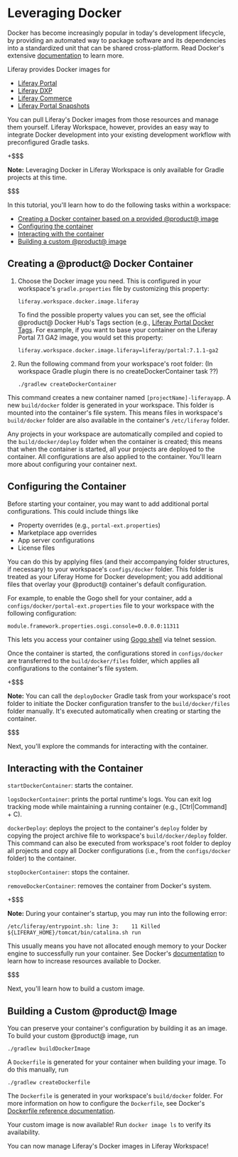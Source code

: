 # Leveraging Docker [](id=leveraging-docker)

Docker has become increasingly popular in today's development lifecycle, by
providing an automated way to package software and its dependencies into
a standardized unit that can be shared cross-platform. Read Docker's extensive
[documentation](https://docs.docker.com/) to learn more.

Liferay provides Docker images for

- [Liferay Portal](https://hub.docker.com/r/liferay/portal)
- [Liferay DXP](https://hub.docker.com/r/liferay/dxp)
- [Liferay Commerce](https://hub.docker.com/r/liferay/commerce)
- [Liferay Portal Snapshots](https://hub.docker.com/r/liferay/portal-snapshot)

You can pull Liferay's Docker images from those resources and manage them
yourself. Liferay Workspace, however, provides an easy way to integrate Docker
development into your existing development workflow with preconfigured Gradle
tasks.

+$$$

**Note:** Leveraging Docker in Liferay Workspace is only available for Gradle
projects at this time.

$$$

In this tutorial, you'll learn how to do the following tasks within a workspace:

- [Creating a Docker container based on a provided @product@ image](#creating-a-docker-container-based-on-a-provided-product-image)
- [Configuring the container](#configuring-the-container)
- [Interacting with the container](#interacting-with-the-container)
- [Building a custom @product@ image](#building-a-custom-product-image)

## Creating a @product@ Docker Container [](id=creating-a-product-docker-container)

1.  Choose the Docker image you need. This is configured in your workspace's
    `gradle.properties` file by customizing this property: 

        liferay.workspace.docker.image.liferay

    To find the possible property values you can set, see the official @product@
    Docker Hub's Tags section (e.g.,
    [Liferay Portal Docker Tags](https://hub.docker.com/r/liferay/portal/tags).
    For example, if you want to base your container on the Liferay Portal 7.1
    GA2 image, you would set this property:

        liferay.workspace.docker.image.liferay=liferay/portal:7.1.1-ga2

2.  Run the following command from your workspace's root folder: (In workspace Gradle plugin there is no createDockerContainer task ??)

        ./gradlew createDockerContainer

This command creates a new container named `[projectName]-liferayapp`. A new
`build/docker` folder is generated in your workspace. This folder is mounted
into the container's file system. This means files in workspace's `build/docker`
folder are also available in the container's `/etc/liferay` folder.

Any projects in your workspace are automatically compiled and copied to the
`build/docker/deploy` folder when the container is created; this means that when
the container is started, all your projects are deployed to the container. All
configurations are also applied to the container. You'll learn more about
configuring your container next.

## Configuring the Container [](id=configuring-the-container)

Before starting your container, you may want to add additional portal
configurations. This could include things like

- Property overrides (e.g., `portal-ext.properties`)
- Marketplace app overrides
- App server configurations
- License files

You can do this by applying files (and their accompanying folder structures, if
necessary) to your workspace's `configs/docker` folder. This folder is treated
as your Liferay Home for Docker development; you add additional files that
overlay your @product@ container's default configuration.

For example, to enable the Gogo shell for your container, add
a `configs/docker/portal-ext.properties` file to your workspace with the
following configuration:

    module.framework.properties.osgi.console=0.0.0.0:11311

This lets you access your container using
[Gogo shell](/develop/reference/-/knowledge_base/7-1/using-the-felix-gogo-shell)
via telnet session.

Once the container is started, the configurations stored in `configs/docker` are
transferred to the `build/docker/files` folder, which applies all configurations
to the container's file system.

+$$$

**Note:** You can call the `deployDocker` Gradle task from your workspace's
root folder to initiate the Docker configuration transfer to the
`build/docker/files` folder manually. It's executed automatically when creating
or starting the container.

$$$

Next, you'll explore the commands for interacting with the container.

##  Interacting with the Container [](id=interacting-with-the-container)

`startDockerContainer`: starts the container.

`logsDockerContainer`: prints the portal runtime's logs. You can exit log
tracking mode while maintaining a running container (e.g., [Ctrl|Command] +
C).

`dockerDeploy`: deploys the project to the container's `deploy` folder by
copying the project archive file to workspace's `build/docker/deploy` folder.
This command can also be executed from workspace's root folder to deploy all
projects and copy all Docker configurations (i.e., from the `configs/docker`
folder) to the container.

`stopDockerContainer`: stops the container.

`removeDockerContainer`: removes the container from Docker's system.

+$$$

**Note:** During your container's startup, you may run into the following error:

    /etc/liferay/entrypoint.sh: line 3:    11 Killed
    ${LIFERAY_HOME}/tomcat/bin/catalina.sh run

This usually means you have not allocated enough memory to your Docker engine to
successfully run your container. See Docker's
[documentation](https://docs.docker.com) to learn how to increase resources
available to Docker.

$$$

Next, you'll learn how to build a custom image.

## Building a Custom @product@ Image [](id=building-a-custom-product-image)

You can preserve your container's configuration by building it as an image. To
build your custom @product@ image, run

    ./gradlew buildDockerImage

A `Dockerfile` is generated for your container when building your image. To do
this manually, run

    ./gradlew createDockerfile

The `Dockerfile` is generated in your workspace's `build/docker` folder. For
more information on how to configure the `Dockerfile`, see Docker's
[Dockerfile reference documentation](https://docs.docker.com/engine/reference/builder/).

Your custom image is now available! Run `docker image ls` to verify its
availability.

You can now manage Liferay's Docker images in Liferay Workspace!
